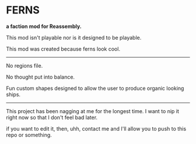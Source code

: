 # FERNS

**a faction mod for Reassembly.**

This mod isn't playable nor is it designed to be playable.

This mod was created because ferns look cool.

- - -

No regions file.

No thought put into balance.

Fun custom shapes designed to allow the user to produce organic looking ships.

- - -

This project has been nagging at me for the longest time. I want to nip it right
now so that I don't feel bad later.

if you want to edit it, then, uhh, contact me and I'll allow you to push to this repo or something.

